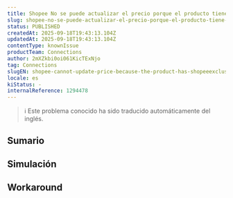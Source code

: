 ```yaml
---
title: Shopee No se puede actualizar el precio porque el producto tiene promociones exclusivas de Shopee
slug: shopee-no-se-puede-actualizar-el-precio-porque-el-producto-tiene-promociones-exclusivas-de-shopee
status: PUBLISHED
createdAt: 2025-09-18T19:43:13.104Z
updatedAt: 2025-09-18T19:43:13.104Z
contentType: knownIssue
productTeam: Connections
author: 2mXZkbi0oi061KicTExNjo
tag: Connections
slugEN: shopee-cannot-update-price-because-the-product-has-shopeeexclusive-promotions
locale: es
kiStatus: -
internalReference: 1294478
---
```


>ℹ️ Este problema conocido ha sido traducido automáticamente del inglés.

## Sumario

## Simulación

## Workaround

